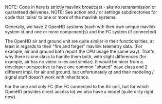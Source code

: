 NOTE: Code in here is strictly mavlink broadcast - aka no retransmission or quaranteed deliveries.
NOTE: See action and / or settings subdirectories for code that 'talks' to one or more of the mavlink systems.

Generally, we have 2 OpenHD systems (each wth their own unique mavlink system id and one or more component(s) 
and the FC system (if connected)

The OpenHD air and ground unit are quite similar in their functionalities, at least in regards to their "fire and forget" mavlink telemetry data.
(For example, air and ground both report the CPU usage the same way).
That's why there is one class to handle them both, with slight differences (for example, air has no video rx-es and similar).
It would be nicer from a developer perspective to have one common "shared" base class and 2 different impl. for air and ground,
but unfortunately qt and their modeling / signal stuff doesn't work with inheritance.

For the one and only FC (the FC connected to the Air unit, but for which OpenHD provides direct access to) we also have a model (quite dirty right now).

